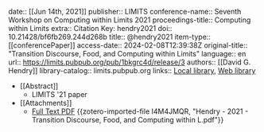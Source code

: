 date:: [[Jun 14th, 2021]]
publisher:: LIMITS
conference-name:: Seventh Workshop on Computing within Limits 2021
proceedings-title:: Computing within Limits
extra:: Citation Key: hendry2021
doi:: 10.21428/bf6fb269.244d268b
title:: @hendry2021
item-type:: [[conferencePaper]]
access-date:: 2024-02-08T12:39:38Z
original-title:: "Transition Discourse, Food, and Computing within Limits"
language:: en
url:: https://limits.pubpub.org/pub/1bkgrc4d/release/3
authors:: [[David G. Hendry]]
library-catalog:: limits.pubpub.org
links:: [Local library](zotero://select/groups/2386895/items/3DQBE3R9), [Web library](https://www.zotero.org/groups/2386895/items/3DQBE3R9)

- [[Abstract]]
	- LIMITS '21 paper
- [[Attachments]]
	- [Full Text PDF](https://limits.pubpub.org/pub/1bkgrc4d/download/pdf) {{zotero-imported-file I4M4JMQR, "Hendry - 2021 - Transition Discourse, Food, and Computing within L.pdf"}}